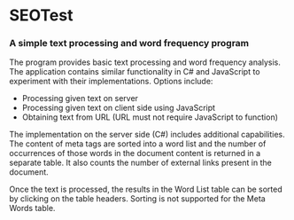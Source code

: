 # SEOTest

### A simple text processing and word frequency program

The program provides basic text processing and word frequency analysis. The application contains similar functionality in C# and JavaScript to experiment with their implementations. Options include:
- Processing given text on server 
- Processing given text on client side using JavaScript
- Obtaining text from URL (URL must not require JavaScript to function)

The implementation on the server side (C#) includes additional capabilities. The content of meta tags are sorted into a word list and the number of occurrences of those words in the document content is returned in a separate table. It also counts the number of external links present in the document.

Once the text is processed, the results in the Word List table can be sorted by clicking on the table headers. Sorting is not supported for the Meta Words table. 

